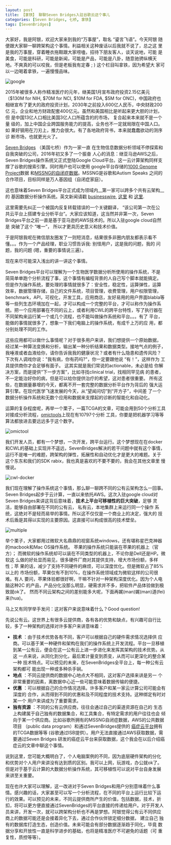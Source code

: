 ```yaml
---
layout: post
title: 【拿铁】 聊聊Seven Bridges入驻谷歌云这个事儿
categories: [Seven Bridges, 七桥, 拿铁]
tags: [SevenBridges]
---
```


大家好，我是阿银，欢迎大家来到我的“万事屋”，取名 “鎏言飞语”。今天阿银
随便跟大家聊一聊跨架构这个事情。利益相关这种废话以后我就不说了，总之这
里是我的万事屋，穿着睡衣拖鞋跟大家唠嗑，招待下朋友客人，谈天说地，可能
是美食，可能是科研，可能是新闻，可能是产品，可能是八卦，随意驰骋纵横天
地。不爽真的可以咬我，但是老板我有定春 ; ) 这个栏目叫拿铁，因为希望大
家可以一边喝着拿铁，一遍慢慢品味。

![google](http://i.imgur.com/ydQ82NY.png)

2015年被很多人称作精准医疗的元年，继美国1月宣布政府投资2.15亿美元
（$130M for NIH, $70M for NCI, $10M for FDA, $5M for ONC)，中国政府也
相继宣布了更大的政府投资计划，2030年之前投入600亿人民币，中央财政200亿
元，企业和地方财政配套400亿元。虽然和美国相比是听起来更大胆的计划，但
是中国13亿人口相比美国3亿人口所蕴含的的市场， 复合起来本来就不是一个量
级的，加上中国企业跨国服务能力的提高，业务也不一定就局限在中国人口。如
果好钢用在刀刃上，推力会很大。有了各地政府背书，本来就蠢蠢欲动的测序诊
断市场，也就更光火了。

[Seven Bridges](https://www.sbgenomics.com/) （美国七桥）作为一家一直
在生物信息数据分析领域不停探索和自我突破的公司，2016年初又多了一个振奋
人心的消息：继亚马逊AWS之后，Seven Bridges操作系统又正式登陆Google
Cloud平台。这一云计算架构同样支撑了谷歌的搜索引擎。同时用户也可以使用
google平台存储的[1000 Genome Project](http://www.1000genomes.org/)数据
和[MSSNG的自闭症数据](https://www.mss.ng/)。MSSNG是谷歌和Autism Speaks
之间的合作项目，目标同样是万人基因组（自闭症家庭）。

这也意味着Seven Bridges平台正式成为领域内__第一家可以跨多个共有云架构__的
基因数据分析操作系统。英文新闻请戳
[businesswire](http://www.businesswire.com/news/home/20160119005666/en/Bridges-Platform-Google-Cloud-Platform),
[这里](https://www.sbgenomics.com/google/?utm_source=social&utm_medium=tweet&utm_campaign=gcp)
和
[这里](https://www.sbgenomics.com/infrastructure/?utm_source=social&utm_medium=tweet&utm_campaign=gcp).



这里需要先纠正一个被国内反复转载错误的一个关键翻译， “该公司第一次在公
共云平台上搭建专业分析平台”。大家应该知道，这当然并非第一次，Seven
Bridges平台之前一直是基于亚马逊的AWS技术的。所以入驻google cloud自然是
突破了这个 “唯一”， 所以才更具历史意义和技术价值。

于是阿银我呢在微信朋友圈发了一则短消息，结果很多非圈内朋友都表示看不
懂。。。作为一个产品经理，职业习惯告诉我: 别怪用户，这是我的问题，我的
问题，我的问题 (嗯，重要的事情说三遍）。

现在来尽可能深入浅出的讲一讲这个事情。

Seven Bridges平台可以理解为一个生物医学数据分析所使用的操作系统，不是
简简单单跑个分析流程了事，这个事情有编程背景的人自己写个脚本就能搞定。
但是作为操作系统，要处理的事情就很多了：安全性，稳定性，运算弹性，运算
效率，数据管理存储，自己的文件系统，项目管理，收费管理，用户权限管理，
benchmark，API，可视化，开发工具，应用商店，友好易用的用户界面blabla等
等一些列生态环境加在一起，才可以构成一个完整的平台，才可以称作为操作系
统。把一个应用部署在不同的云上，或者利用CWL的跨平台特性，写了执行器在
不同架构来运行某一个或几个流程，也不能叫做操作系统和平台。。。有了
平台，能做的事情就很多了，想象一下我们电脑上的操作系统，有成千上万的应
用，都分别处理不同的工作。

这些应用都可以做什么事情呢？对于很多用户来讲，我们想提供一个原始数据，
经过某一种算法变换和分析，输出某一种分析结果和数据类型。接地气点的例子，
我唾液或者血液给你，请你告诉我我的健康状况？或者有什么隐患和遗传风险？
下次有人调戏你说："我有病，你有药吗?"，你一定要跟他说 “有！”，这样作为
工具提供商你才会足够有面子。 这其实就是我们常说的actionable，未必是给
你解决方案，而是提供“下一步方案”，比如寻找clinical trial，找相同罕见病
的患者，不一定能治好你的病，但是可以给你提供治疗的希望，这对患者很重要。
所有这些，在数据量暴增的今天，都离不开一套完整的数据分析平台作为背后的
强大运算引擎。在现代医学飞速发展的今天，从“望闻问切”到“开方子”，中间差
了一个数据分析操作系统和无数个应用和数据来支撑起的诊断的智能化和自动化。

运算的复杂程度呢，再举一个栗子，一篇TCGA的文章，可能会用到50个分析工具
对接成分析流程，[omictools](http://omictools.com/)上现在有10797个分析
工具，你要是把机器学习等等算法都放进去要远远多于这个数字。

![omictool](http://i.imgur.com/nWaes63.png)

我们开发人员，都有一个梦想，一次开发，跨平台运行。这个梦想现在在docker
和CWL的基础上实现并不遥远，SevenBridges解决的若干问题中就有这个事情，
运行不是唯一的难题，跨架构的弹性，拓展性和自动优化才是更大的难题。关于
这个东东和我们的SDK rabix，我也真是喜欢的不要不要的，我会在其他文章里
慢慢说。

![cwl-docker](http://i.imgur.com/WG2tjJ6.png)


我们现在理解了操作系统这个事情，那么聊一聊跨不同的公有云架构怎么一回事。
Seven Bridges起步于云计算，一直以来依托AWS。这次入驻google cloud对
Seven Bridges来讲这背后意味着，__技术上平台可移植性的巨大突破__，足够
灵活，能够自由部署在不同的公有云， 私有云，本地集群上来运行同一个操作
系统，这绝对不是轻而易举的事情。所以这不仅仅是一个商业上的决定，强大的
技术后盾是其得以实现的主要原因。这直接可以构成很高的技术壁垒。


![multiple](http://i.imgur.com/EF4xDEW.png)

举个栗子，大家都用过微软大名鼎鼎的视窗系统windows，还有堪称星巴克神器
的macbook和Mac OS操作系统。 苹果的操作系统只能装在苹果的机器上（官方）；
而微软的操作系统却可以装在不同类型的机器上，不论你是Dell还是HP。微软这
么做的好处显而易见，很多硬件厂商对其提供支持，增大市场份额，多样性；苹
果的话，减少了支持不同硬件的麻烦，可以深度优化。但是微软占了85%以上的
市场份额，苹果仅有不到10%，在操作系统领域成为微软这样的公司很难。有人
要问，苹果体验都很好啊，干嘛不针对一种架构深度优化。因为个人电脑这种2C
的产品，产品分化没那么明显，硬需求并不多，把软件产品体验做到极致就ok了。
然而不同云架构之间的差别能多大呢，下面再娓(man)娓(man)道(fei)来(hua)。

马上又有同学举手发问：这对客户来说意味着什么？Good question! 

先说公有云。这世界上有很多云提供商，各有各的优势和缺点，有兴趣可自行比
较，多了一种架构的选择对许多客户来讲意味着：

- __技术__ ：由于技术优势各有不同，客户可以根据自己的硬件需求情况选择供
应商。可以基于某一种硬件和架构在我们的操作系统上开发流程。平台一旦移植
到某一公有云，便会在这一公有云上进一步进化来发挥其架构的技术优势。从这
一点来说，从同化到分化，最后累计量变到质变，从而可以更深化的整合某一种
技术特点。可以预见的未来，在SevenBridges全平台上，每一种公有云架构都可
能出现一种或多种杀手锏。
- __地点__ ：不同云提供商的数据中心地点大不相同，这对客户选择来讲是另一
  个非常重要的因素，离数据中心近一些可能意味着数据传输的便捷。
- __优惠__ ：可以根据自己的合作情况选择。许多客户和某一家云计算公司可能会有深度的
  合作，从而得到不同的优惠和及不同程度的技术支持。这种绑定有时对某一个
  用户来讲成为了重要需求。
- __独有资源__ ：不同的公有云供应商，往往会通过自己的渠道资源在自己的
生态上构建属于自己独有的数据集合，和工具集合，有特定需求的用户往往也会
倾向于某一个供应商。比如谷歌所拥有的MSSNG自闭症数据，AWS的公共数据项目
（public data program）和通过SevenBridges提供的
[癌症云平台](http://www.cancergenomicscloud.org/)拥有的TCGA数据等等
(谷歌通过ISB提供）。用户无法直接通过AWS获取数据，需要通过Seven Bridges
研发的癌症云平台来获取数据，这个我会在以后介绍癌症云的文章中聊这个事情。

说到这里，您可能大概明白了，个人电脑案例的不同，因为底层硬件架构的分化
和优势对个人用户来讲没有达到质的区别。我可以上网，玩游戏，办公就ok了。
但是对于基于云计算的大数据分析操作系统，其可移植性可以说对平台自身发展
来讲至关重要。

现在也许大家可以理解，这一改进对于Seven Bridges和用户分别意味着什么事
情。感兴趣的话，大家甚至可以写一个分析流程，在不同的平台上运行比较下运
行的效果。可以预见的未来，不同云提供商所产生的价值，包括数据，技术，折
扣，将可以更方便直接通过SevenBridges的平台直接的传递给用户。对于开发人
员来讲，开发一次，就可以跨架构分析也不再是梦想。阿银觉得公有云不同供应
商上的数据可能还是会接着异化下去，通过合作伙伴锁定细分数据， 建立自己
独有的数据库打造生态，创造价值。未来可能会有部分数据逐渐趋于同化，毕竟
数据分享和开放性一直是科学进步的基础，也将是精准医疗不可避免的话题（可
重复性，质控等等）。


